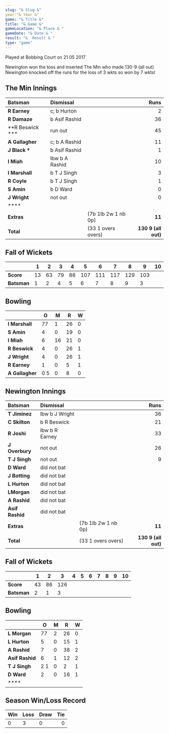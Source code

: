```yaml
---
slug: "& Slug &"
year:"& Year &"
game: "& Title &"
title: "& Game &"
gameLocation: "& Place & "
gameDate: "& Date & "
result: "&  Result & "
type: "game"
---
```


Played at Bobbing Court on 21 05 2017

Newington won the toss and inserted The Min who made 130-9 (all out)  Newington knocked off the runs for the loss of 3 wkts so won by 7 wktsl

## The Min Innings

| Batsman | Dismissal | | Runs |
|:---|:---|---|---:|
| **R Earney** | c; b Hurton |  | 2 |
| **R Damaze** | b Asif Rashid |  | 36 |
| **R Beswick *** | run out |  | 45 |
| **A Gallagher** | c; b A Rashid |  | 11 |
| **J Black &dagger;** | b Asif Rashid |  | 1 |
| **I Miah** | lbw b A Rashid |  | 10 |
| **I Marshall** | b T J Singh |  | 3 |
| **R Coyle** | b T J Singh |  | 1 |
| **S Amin** | b D Ward |  | 0 |
| **J Wright** | not out |  | 0 |
| **** |  |  |  |
| **Extras** | | (7b 1lb 2w 1 nb 0p) | **11** |
| **Total** | | (33 1 overs overs) | **130 9 (all out)** |

## Fall of Wickets

| | **1** | **2** | **3** | **4** | **5** | **6** | **7** | **8** | **9** | **10** |
|---|---|---|---|---|---|---|---|---|---|---|
| **Score** | 13 | 63 | 79 | 88 | 107 | 111 | 117 | 129 | 103 |  |
| **Batsman** | 1 | 2 | 4 | 5 | 6 | 7 | 8 | 9 | 3 |  |

## Bowling

| | O   | M | R  | W |
|---|---|---|---|---|
| **I Marshall** | 77 | 1 | 26 | 0 |
| **S Amin** | 4 | 0 | 19 | 0 |
| **I Miah** | 6 | 16 | 21 | 0 |
| **R Beswick** | 4 | 0 | 26 | 1 |
| **J Wright** | 4 | 0 | 26 | 1 |
| **R Earney** | 1 | 0 | 5 | 1 |
| **A Gallagher** | 0 5 | 0 | 8 | 0 |

## Newington Innings

| Batsman | Dismissal | | Runs |
|:---|:---|---|---:|
| **T Jiminez** | lbw b J Wright |  | 36 |
| **C Skilton** | b R Beswick |  | 21 |
| **R Joshi** | lbw b R Earney |  | 33 |
| **J Overbury** | not out |  | 26 |
| **T J Singh** | not out |  | 9 |
| **D Ward** | did not bat |  |  |
| **J Botting** | did not bat |  |  |
| **L Hurton** | did not bat |  |  |
| **LMorgan** | did not bat |  |  |
| **A Rashid** | did not bat |  |  |
| **Asif Rashid** | did not bat |  |  |
| **Extras** | | (7b 1lb 2w 1 nb 0p) | **11** |
| **Total** | | (33 1 overs overs) | **130 9 (all out)** |

## Fall of Wickets

| | **1** | **2** | **3** | **4** | **5** | **6** | **7** | **8** | **9** | **10** |
|---|---|---|---|---|---|---|---|---|---|---|
| **Score** | 43 | 86 | 126 |  |  |  |  |  |  |  |
| **Batsman** | 2 | 1 | 3 |  |  |  |  |  |  |  |

## Bowling

| | O   | M | R  | W |
|---|---|---|---|---|
| **L Morgan** | 77 | 2 | 26 | 0 |
| **L Hurton** | 5 | 0 | 15 | 1 |
| **A Rashid** | 7 | 0 | 38 | 2 |
| **Asif Rashid** | 6 | 1 | 12 | 2 |
| **T J Singh** | 2 1 | 0 | 2 | 1 |
| **D Ward** | 2 | 0 | 16 | 1 |
| **** |  |  |  |  |

## Season Win/Loss Record

| Win | Loss | Draw |Tie |
|:---|:---|---|---:|
| 0 | 3 | 0 | 0 |